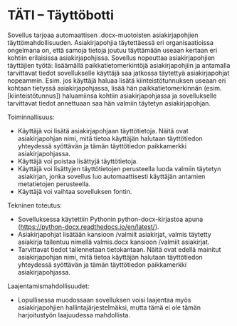# TÄTI – Täyttöbotti

Sovellus tarjoaa automaattisen .docx-muotoisten asiakirjapohjien täyttömahdollisuuden.
Asiakirjapohjia täytettäessä eri organisaatioissa ongelmana on, että samoja tietoja joutuu täyttämään useaan kertaan eri kohtiin erilaisissa asiakirjapohjissa.
Sovellus nopeuttaa asiakirjapohjien täyttäjien työtä: lisäämällä paikkatietomerkintöjä asiakirjapohjiin ja antamalla tarvittavat tiedot sovellukselle käyttäjä saa jatkossa täytettyä asiakirjapohjat nopeammin.
Esim. jos käyttäjä haluaa lisätä kiinteistötunnuksen useaan eri kohtaan tietyssä asiakirjapohjassa, lisää hän paikkatietomerkinnän (esim. [kiinteistötunnus]) haluamiinsa kohtiin asiakirjapohjassa ja sovellukselle tarvittavat tiedot annettuaan saa hän valmiin täytetyn asiakirjapohjan. 

Toiminnallisuus:

- Käyttäjä voi lisätä asiakirjapohjaan täyttötietoja. Näitä ovat asiakirjapohjan nimi, mitä tietoa käyttäjän halutaan täyttötiedon yhteydessä syöttävän ja tämän täyttötiedon paikkamerkki asiakirjapohjassa. 
- Käyttäjä voi poistaa lisättyjä täyttötietoja.
- Käyttäjä voi lisättyjen täyttötietojen perusteella luoda valmiin täytetyn asiakirjan, jonka sovellus luo automaattisesti käyttäjän antamien metatietojen perusteella.
- Käyttäjä voi vaihtaa sovelluksen fontin.

Tekninen toteutus:

- Sovelluksessa käytettiin Pythonin python-docx-kirjastoa apuna (https://python-docx.readthedocs.io/en/latest/).
- Asiakirjapohjat lisätään kansioon /valmiit asiakirjat, valmis täytetty asiakirja tallentuu nimellä valmis.docx kansioon /valmiit asiakirjat.
- Tarvittavat tiedot tallennetaan tietokantaan. Näitä ovat edellä mainitut asiakirjapohjan nimi, mitä tietoa käyttäjän halutaan täyttötiedon yhteydessä syöttävän ja tämän täyttötiedon paikkamerkki asiakirjapohjassa.

Laajentamismahdollisuudet:

- Lopullisessa muodossaan sovelluksen voisi laajentaa myös asiakirjapohjien hallintajärjestelmäksi, mutta tämä ei ole tämän harjoitustyön laajuudessa mahdollista.
